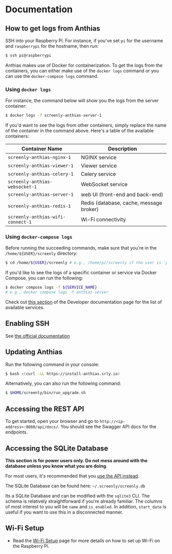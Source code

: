# Documentation

## How to get logs from Anthias

SSH into your Raspberry Pi. For instance, if you've set `pi` for the username
and `raspberrypi` for the hostname, then run:

```bash
$ ssh pi@raspberrypi
```

Anthias makes use of Docker for containerization. To get the logs from the
containers, you can either make use of the `docker logs` command or you can
use the `docker-compose logs` command.

### Using `docker logs`

For instance, the command below will show you the logs from the server container:

```bash
$ docker logs -f screenly-anthias-server-1
```

If you'd want to see the logs from other containers, simply replace the name
of the container in the command above. Here's a table of the available containers:

<!-- create a two column table -->
| Container Name | Description |
| -------------- | ----------- |
| `screenly-anthias-nginx-1` | NGINX service |
| `screenly-anthias-viewer-1` | Viewer service |
| `screenly-anthias-celery-1` | Celery service |
| `screenly-anthias-websocket-1` | WebSocket service |
| `screenly-anthias-server-1` | web UI (front-end and back-end) |
| `screenly-anthias-redis-1` | Redis (database, cache, message broker) |
| `screenly-anthias-wifi-connect-1` | Wi-Fi connectivity |


### Using `docker-compose logs`

Before running the succeeding commands, make sure that you're in the
`/home/${USER}/screenly` directory:

```bash
$ cd /home/${USER}/screenly # e.g., /home/pi/screenly if the user is `pi`
```

If you'd like to see the logs of a specific container or service via Docker Compose,
you can run the following:

```bash
$ docker compose logs -f ${SERVICE_NAME}
# e.g., docker compose logs -f anthias-server
```

Check out [this section](/docs/developer-documentation.md#understanding-the-components-that-make-up-anthias) of the Developer documentation page for the list of available services.

## Enabling SSH

See [the official documentation](https://www.raspberrypi.org/documentation/remote-access/ssh/)

## Updating Anthias

Run the following command in your console:

```bash
$ bash <(curl -sL https://install-anthias.srly.io)
```

Alternatively, you can also run the following command:

```bash
$ $HOME/screenly/bin/run_upgrade.sh
```

## Accessing the REST API

To get started, open your browser and go to `http://<ip-address>:8080/api/docs/`. You should see the Swagger API docs for the endpoints.

## Accessing the SQLite Database

**This section is for power users only. **Do not** mess around with the database unless you know what you are doing**.

For most users, it's recommended that you [use the API instead](#accessing-the-rest-api).

The SQLite Database can be found here: `~/.screenly/screenly.db`

Its a SQLite Database and can be modified with the `sqlite3` CLI. The schema is relatively straightforward if you're already familiar. The columns of most interest to you will be `name` and `is_enabled`. In addition, `start_date` is useful if you want to use this in a disconnected manner.

## Wi-Fi Setup

- Read the [Wi-Fi Setup](wifi-setup.md) page for more details on how to set up Wi-Fi on the Raspberry Pi.
